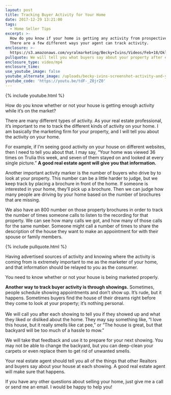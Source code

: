 ```yaml
---
layout: post
title: Tracking Buyer Activity for Your Home
date: 2017-12-29 13:21:00
tags:
  - Home Seller Tips
excerpt: >-
  How do you know if your home is getting any activity from prospective buyers?
  There are a few different ways your agent can track activity.
enclosure: >-
  https://s3.amazonaws.com/vyralmarketing/Becky+Ivins/Videos/Feb+18/Oklahoma+City+Metro+Real+Estate+Agent-+Tracking+Market+Activity+on+Your+Home.mp4
pullquote: We will tell you what buyers say about your property after each showing.
enclosure_type: video/mp4
enclosure_time:
use_youtube_image: false
youtube_alternate_image: /uploads/becky-ivins-screenshot-activity-and-your-home-youtube.jpg
youtube_code: 'https://youtu.be/tdF-_Z0jrZ0'
---
```


{% include youtube.html %}

How do you know whether or not your house is getting enough activity while it’s on the market?

There are many different types of activity. As your real estate professional, it’s important to me to track the different kinds of activity on your home. I am basically the marketing firm for your property, and I will tell you about the activity on your home.

For example, if I’m seeing good activity on your house on different websites, then I need to tell you about that. I may say, “Your home was viewed 36 times on Trulia this week, and seven of them stayed on and looked at every single picture.” **A good real estate agent will give you that information.**

Another important activity marker is the number of buyers who drive by to look at your property. This number can be a little harder to judge, but we keep track by placing a brochure in front of the home. If someone is interested in your home, they’ll pick up a brochure. Then we can judge how many people are driving by your home based on the number of brochures that are missing.

We also have an 800 number on those property brochures in order to track the number of times someone calls to listen to the recording for that property. We can see how many calls we got, and how many of those calls for the same number. Someone might call a number of times to share the description of the house they want to make an appointment for with their spouse or family members.

{% include pullquote.html %}

Having advertised sources of activity and knowing where the activity is coming from is extremely important to me as the marketer of your home, and that information should be relayed to you as the consumer.

You need to know whether or not your house is being marketed properly.

**Another way to track buyer activity is through showings.** Sometimes, people schedule showing appointments and don’t show up. It’s rude, but it happens. Sometimes buyers find the house of their dreams right before they come to look at your property; it’s nothing personal.<br><br>We will call you after each showing to tell you if they showed up and what they liked or disliked about the home. They may say something like, “I love this house, but it really smells like cat pee,” or “The house is great, but that backyard will be too much of a hassle to mow.”

We will take that feedback and use it to prepare for your next showing. You may not be able to change the backyard, but you can deep-clean your carpets or even replace them to get rid of unwanted smells.

Your real estate agent should tell you all of the things that other Realtors and buyers say about your house at each showing. A good real estate agent will make sure that happens.

If you have any other questions about selling your home, just give me a call or send me an email. I would be happy to help you!